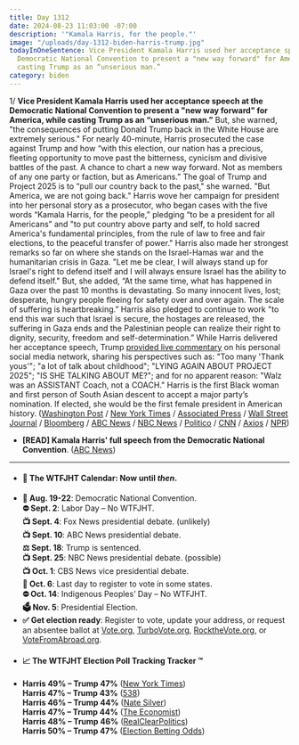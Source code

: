 ```yaml
---
title: Day 1312
date: 2024-08-23 11:03:00 -07:00
description: '"Kamala Harris, for the people."'
image: "/uploads/day-1312-biden-harris-trump.jpg"
todayInOneSentence: Vice President Kamala Harris used her acceptance speech at the
  Democratic National Convention to present a "new way forward" for America, while
  casting Trump as an “unserious man.”
category: biden
---
```


1/ **Vice President Kamala Harris used her acceptance speech at the Democratic National Convention to present a "new way forward" for America, while casting Trump as an “unserious man.”** But, she warned, "the consequences of putting Donald Trump back in the White House are extremely serious." For nearly 40-minute, Harris prosecuted the case against Trump and how “with this election, our nation has a precious, fleeting opportunity to move past the bitterness, cynicism and divisive battles of the past. A chance to chart a new way forward. Not as members of any one party or faction, but as Americans.” The goal of Trump and Project 2025 is to “pull our country back to the past," she warned. "But America, we are not going back." Harris wove her campaign for president into her personal story as a prosecutor, who began cases with the five words “Kamala Harris, for the people,” pledging “to be a president for all Americans” and "to put country above party and self, to hold sacred America's fundamental principles, from the rule of law to free and fair elections, to the peaceful transfer of power." Harris also made her strongest remarks so far on where she stands on the Israel-Hamas war and the humanitarian crisis in Gaza. "Let me be clear, I will always stand up for Israel's right to defend itself and I will always ensure Israel has the ability to defend itself." But, she added, “At the same time, what has happened in Gaza over the past 10 months is devastating. So many innocent lives, lost; desperate, hungry people fleeing for safety over and over again. The scale of suffering is heartbreaking.” Harris also pledged to continue to work "to end this war such that Israel is secure, the hostages are released, the suffering in Gaza ends and the Palestinian people can realize their right to dignity, security, freedom and self-determination.” While Harris delivered her acceptance speech, Trump [provided live commentary](https://www.axios.com/2024/08/23/trump-respond-harris-dnc-speech) on his personal social media network, sharing his perspectives such as: "Too many 'Thank yous'"; "a lot of talk about childhood"; "LYING AGAIN ABOUT PROJECT 2025"; "IS SHE TALKING ABOUT ME?"; and for no apparent reason: "Walz was an ASSISTANT Coach, not a COACH." Harris is the first Black woman and first person of South Asian descent to accept a major party’s nomination. If elected, she would be the first female president in American history. ([Washington Post](https://www.washingtonpost.com/politics/2024/08/22/kamala-harris-dnc-speech/) / [New York Times](https://www.nytimes.com/2024/08/22/us/politics/kamala-harris-dnc-speech.html) / [Associated Press](https://apnews.com/article/democratic-national-convention-kamala-harris-807cf9d4a609a18ceaa9eee9c9422af5) / [Wall Street Journal](https://www.wsj.com/politics/elections/kamala-harris-speech-dnc-candidate-president-2024-election-f5dfaad9) / [Bloomberg](https://www.bloomberg.com/news/articles/2024-08-22/harris-takes-stage-to-lead-democratic-party-remade-in-her-vision) / [ABC News](https://abcnews.go.com/Politics/harris-historic-speech-patriotism-trump-digs-takeaways-dnc/story) / [NBC News](https://www.nbcnews.com/politics/2024-election/kamala-harris-accepts-democratic-nomination-life-story-vision-america-rcna165260) / [Politico](https://www.politico.com/news/2024/08/23/harris-dnc-speech-patriotism-trump-00176108) / [CNN](https://www.cnn.com/2024/08/23/politics/takeaways-dnc-day-4/index.html) / [Axios](https://www.axios.com/2024/08/23/good-vibrations-takeaways-dnc-finale) / [NPR](https://www.npr.org/2024/08/23/g-s1-19251/harris-dnc-takeaways))

* **[READ] Kamala Harris' full speech from the Democratic National Convention**. ([ABC News](https://abcnews.go.com/Politics/read-kamala-harris-full-speech-democratic-national-convention/story?id=113086031))

---

* #### 📅 The WTFJHT Calendar: Now until *then*. 
* **🫏 Aug. 19-22**: Democratic National Convention. \
**⛔️ Sept. 2**: Labor Day – No WTFJHT. \
**📺 Sept. 4**: Fox News presidential debate. (unlikely) \
**📺 Sept. 10**: ABC News presidential debate. \
**⚖️ Sept. 18**: Trump is sentenced. \
**📺 Sept. 25**: NBC News presidential debate. (possible) \
**📺 Oct. 1**: CBS News vice presidential debate. \
**📆 Oct. 6**: Last day to register to vote in some states. \
**⛔️ Oct. 14**: Indigenous Peoples’ Day – No WTFJHT. \
**🗳️ Nov. 5**: Presidential Election.
* **✅ Get election ready**: Register to vote, update your address, or request an absentee ballot at [Vote.org](https://www.vote.org/), [TurboVote.org](https://turbovote.org/), [RocktheVote.org](https://www.rockthevote.org/), or [VoteFromAbroad.org](https://www.votefromabroad.org/).
* #### 📈 The WTFJHT Election Poll Tracking Tracker ™️
* **Harris 49% – Trump 47%** ([New York Times](https://www.nytimes.com/interactive/2024/us/elections/polls-president.html)) \
**Harris 47% – Trump 43%** ([538](https://projects.fivethirtyeight.com/polls/president-general/2024/national/)) \
**Harris 46% – Trump 44%** ([Nate Silver](https://www.natesilver.net/p/nate-silver-2024-president-election-polls-model)) \
**Harris 47% – Trump 44%** ([The Economist](https://www.economist.com/interactive/us-2024-election/trump-harris-polls)) \
**Harris 48% – Trump 46%** ([RealClearPolitics](https://www.realclearpolling.com/polls/president/general/2024/trump-vs-harris)) \
**Harris 50% – Trump 47%** ([Election Betting Odds](https://www.electionbettingodds.com/))

